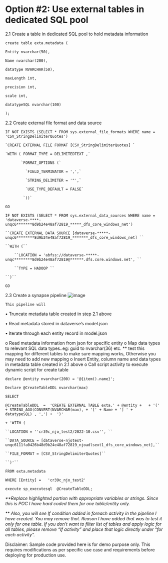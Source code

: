 # Option #2: Use external tables in dedicated SQL pool 
2.1 Create a table in dedicated SQL pool to hold metadata information 

`create table exta.metadata (`

`Entity nvarchar(50), `

`Name nvarchar(200), `

`datatype NVARCHAR(50), `

`maxLength int, `

`precision int, `

`scale int,`

`datatypeSQL nvarchar(100)`

`);`


2.2 Create external file format and data source

`IF NOT EXISTS (SELECT * FROM sys.external_file_formats WHERE name = 'CSV_StringDelimiterQuotes') `

    `CREATE EXTERNAL FILE FORMAT [CSV_StringDelimiterQuotes] `

    `WITH ( FORMAT_TYPE = DELIMITEDTEXT ,`

           `FORMAT_OPTIONS (`

             `FIELD_TERMINATOR = ',',`

             `STRING_DELIMITER = '"',`

             `USE_TYPE_DEFAULT = FALSE`

            `))`

`GO`



``IF NOT EXISTS (SELECT * FROM sys.external_data_sources WHERE name = 'dataverse-****-unqc6*******8d9b24e48af72819_*****_dfs_core_windows_net') ``

    ``CREATE EXTERNAL DATA SOURCE [dataverse-*****-unqc6********8d9b24e48af72819_*******_dfs_core_windows_net] ``

    ``WITH (``

        ``LOCATION = 'abfss://dataverse-*****-unqc********8d9b24e48af72819@******.dfs.core.windows.net', ``

        ``TYPE = HADOOP ``

    ``)``

``GO``



2.3 Create a synapse pipeline 
![image](https://user-images.githubusercontent.com/12938692/197015195-98563ab1-5a9a-4fd5-9a57-f5ac3d448b06.png)


	This pipeline will
•	Truncate metadata table created in step 2.1 above

•	Read metadata stored in dataverse’s model.json 

•	Iterate through each entity record in model.json

o	Read metadata information from json for specific entity 
o	Map data types to relevant SQL data types..eg: guid to nvarchar(36) etc. 
** test this mapping for different tables to make sure mapping works, Otherwise you may need to add new mapping
o	Insert Entity, column name and data types in metadata table created in 2.1 above
o	Call script activity to execute dynamic script for create table

``declare @entity nvarchar(200) = '@{item().name}';``

``Declare @CreateTableDDL nvarchar(max)``

``SELECT  ``

``@CreateTableDDL  =  'CREATE EXTERNAL TABLE exta.' + @entity +   + '(' + STRING_AGG(CONVERT(NVARCHAR(max), + '[' + Name + '] ' +  datatypeSQL) , ',') + 
')'``

``+ 'WITH (``

    ``LOCATION = ''cr39c_njo_test2/2022-10.csv'', ``

    ``DATA_SOURCE = [dataverse-njotest-unqc6111fa0426b48d9b24e48af72819_njoadlsext1_dfs_core_windows_net],``

    ``FILE_FORMAT = [CSV_StringDelimiterQuotes]``

    ``)'``

``FROM exta.metadata ``

``WHERE [Entity] =   'cr39c_njo_test2'``

``execute sp_executesql  @CreateTableDDL;``

_**Replace highlighted portion with appropriate variables or strings. Since this is POC I have hard coded them for one table/entity only._

_** Also, you will see If condition added in foreach activity in the pipeline I have created. You may remove that. Reason I have added that was to test it only for one table. If you don’t want to filter list of tables and apply logic for all tables, please remove “If activity” and place that logic directly under “for each activity”._

Disclaimer: Sample code provided here is for demo purpose only. This requires modifications as per specific use case and requirements before deploying for production use.
